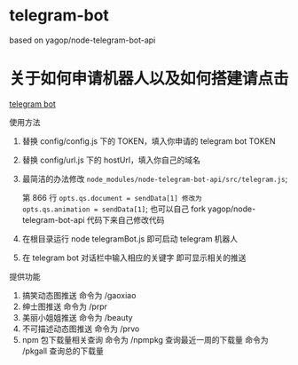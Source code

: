 # telegram-bot

based on yagop/node-telegram-bot-api

# 关于如何申请机器人以及如何搭建请点击

[telegram bot](https://showpenz.github.io/2019/12/28/telegram-%E6%9C%BA%E5%99%A8%E4%BA%BA/)

使用方法

1. 替换 config/config.js 下的 TOKEN，填入你申请的 telegram bot TOKEN
2. 替换 config/url.js 下的 hostUrl，填入你自己的域名
3. 最简洁的办法修改 <code>node_modules/node-telegram-bot-api/src/telegram.js</code>;

   第 866 行 <code>opts.qs.document = sendData[1] 修改为 opts.qs.animation = sendData[1]</code>;
   也可以自己 fork yagop/node-telegram-bot-api 代码下来自己修改代码

4. 在根目录运行 node telegramBot.js 即可启动 telegram 机器人
5. 在 telegram bot 对话栏中输入相应的关键字 即可显示相关的推送

提供功能

1. 搞笑动态图推送 命令为 /gaoxiao
2. 绅士图推送 命令为 /prpr
3. 美丽小姐姐推送 命令为 /beauty
4. 不可描述动态图推送 命令为 /prvo
5. npm 包下载量相关查询 命令为 /npmpkg 查询最近一周的下载量
   命令为 /pkgall 查询总的下载量
